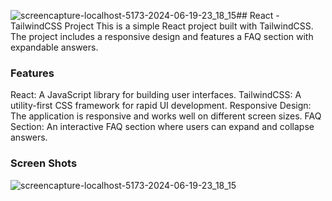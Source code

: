 ![screencapture-localhost-5173-2024-06-19-23_18_15](https://github.com/mehfoozdev/React-and-tailwindCSS---todesktop-landing-page/assets/168359047/cb66a813-9ba2-4a06-913b-013242ef74d0)## React - TailwindCSS Project
This is a simple React project built with TailwindCSS. The project includes a responsive design and features a FAQ section with expandable answers.

### Features
React: A JavaScript library for building user interfaces.
TailwindCSS: A utility-first CSS framework for rapid UI development.
Responsive Design: The application is responsive and works well on different screen sizes.
FAQ Section: An interactive FAQ section where users can expand and collapse answers.

### Screen Shots
![screencapture-localhost-5173-2024-06-19-23_18_15](https://github.com/mehfoozdev/React-and-tailwindCSS---todesktop-landing-page/assets/168359047/76e9fd6e-1cf5-44c8-8050-2e8110b39bd5)


